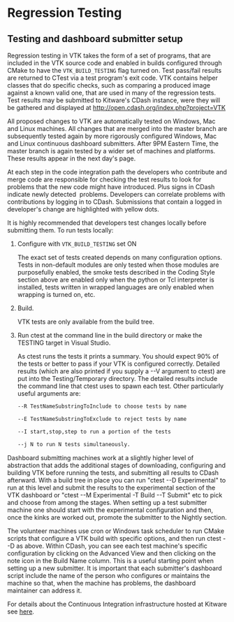 # Regression Testing

##  Testing and dashboard submitter setup

Regression testing in VTK takes the form of a set of programs, that are included  in the VTK source code and enabled in builds configured through CMake to have the `VTK_BUILD_TESTING` flag turned on. Test pass/fail results are returned to CTest via a test program's exit code. VTK contains helper classes that do specific checks, such as comparing a produced image against a known valid one, that are used in many of the regression tests.  Test results may be submitted to Kitware's CDash instance, were they will be gathered and displayed at <http://open.cdash.org/index.php?project=VTK>

All proposed changes to VTK are automatically tested on Windows, Mac and Linux machines. All changes that are merged into the master branch are subsequently tested again by more rigorously configured Windows, Mac and Linux continuous dashboard submitters. After 9PM Eastern Time, the master branch is again tested by a wider set of machines and platforms. These results appear in the next day's page.

At each step in the code integration path the developers who contribute and merge code are responsible for checking the test results to look for problems that the new code might have introduced. Plus signs in CDash indicate newly detected  problems. Developers can correlate problems with contributions by logging in to CDash. Submissions that contain a logged in developer's change are highlighted with yellow dots.

It is highly recommended that developers test changes locally before submitting them. To run tests locally:

1.  Configure with `VTK_BUILD_TESTING` set ON

    The exact set of tests created depends on many configuration options. Tests in non-default modules are only tested when those modules are purposefully enabled, the smoke tests described in the Coding Style section above are enabled only when the python or Tcl interpreter is installed, tests written in wrapped languages are only enabled when wrapping is turned on, etc.

1.  Build. 

    VTK tests are only available from the build tree.

1.  Run ctest at the command line in the build directory or make the TESTING target in Visual Studio.

    As ctest runs the tests it prints a summary. You should expect 90% of the tests or better to pass if your VTK is configured correctly. Detailed results (which are also printed if you supply a --V argument to ctest) are put into the Testing/Temporary directory. The detailed results include the command line that ctest uses to spawn each test. Other particularly useful arguments are:
    ```bash
    --R TestNameSubstringToInclude to choose tests by name

    --E TestNameSubstringToExclude to reject tests by name

    --I start,stop,step to run a portion of the tests

    --j N to run N tests simultaneously.
    ```

Dashboard submitting machines work at a slightly higher level of abstraction that adds the additional stages of downloading, configuring and building VTK before running the tests, and submitting all results to CDash afterward. With a build tree in place you can run "ctest --D Experimental"  to run at this level and submit the results to the experimental section of the VTK dashboard or "ctest --M Experimental -T Build --T Submit" etc to pick and choose from among the stages. When setting up a test submitter machine one should start with the experimental configuration and then, once the kinks are worked out, promote the submitter to the Nightly section.

The volunteer machines use cron or Windows task scheduler to run CMake scripts that configure a VTK build with specific options, and then run ctest --D as above. Within CDash, you can see each test machine's specific configuration by clicking on the Advanced View and then clicking on the note icon in the Build Name column. This is a useful starting point when setting up a new submitter. It is important that each submitter's dashboard script include the name of the person who configures or maintains the machine so that, when the machine has problems, the dashboard maintainer can address it.

For details about the Continuous Integration infrastructure hosted at Kitware see [here](git/develop.md#continuous-integration).
